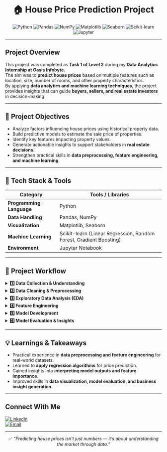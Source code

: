 <div align="center">

# 🏠 House Price Prediction Project


![Python](https://img.shields.io/badge/Python-3776AB?style=for-the-badge&logo=python&logoColor=white)
![Pandas](https://img.shields.io/badge/Pandas-150458?style=for-the-badge&logo=pandas&logoColor=white)
![NumPy](https://img.shields.io/badge/NumPy-013243?style=for-the-badge&logo=numpy&logoColor=white)
![Matplotlib](https://img.shields.io/badge/Matplotlib-11557c?style=for-the-badge&logo=matplotlib&logoColor=white)
![Seaborn](https://img.shields.io/badge/Seaborn-5A9?style=for-the-badge&logo=seaborn&logoColor=white)
![Scikit-learn](https://img.shields.io/badge/Scikit--learn-F7931E?style=for-the-badge&logo=scikitlearn&logoColor=white)
![Jupyter](https://img.shields.io/badge/Jupyter-F37626?style=for-the-badge&logo=jupyter&logoColor=white)

</div>

---

##  Project Overview
This project was completed as **Task 1 of Level 2** during my **Data Analytics Internship at Oasis Infobyte**.  
The aim was to **predict house prices** based on multiple features such as location, size, number of rooms, and other property characteristics.  
By applying **data analytics and machine learning techniques**, the project provides insights that can guide **buyers, sellers, and real estate investors** in decision-making.

---

## 🎯 Project Objectives

- Analyze factors influencing house prices using historical property data.  
- Build predictive models to estimate the sale price of properties.  
- Identify key features impacting property values.  
- Generate actionable insights to support stakeholders in **real estate decisions**.  
- Strengthen practical skills in **data preprocessing, feature engineering, and machine learning**.

---

## 🧰 Tech Stack & Tools

| Category | Tools / Libraries |
|----------|------------------|
| **Programming Language** | Python |
| **Data Handling** | Pandas, NumPy |
| **Visualization** | Matplotlib, Seaborn |
| **Machine Learning** | Scikit-learn (Linear Regression, Random Forest, Gradient Boosting) |
| **Environment** | Jupyter Notebook |

---

## 🧩 Project Workflow

<details>
<summary><b>1️⃣ Data Collection & Understanding</b></summary>

- Collected historical house price datasets.  
- Explored data structure, feature types, and statistical properties.  
- Identified potential anomalies and missing values.

</details>

<details>
<summary><b>2️⃣ Data Cleaning & Preprocessing</b></summary>

- Handled missing values using imputation techniques.  
- Corrected inconsistent entries and standardized formats.  
- Scaled numerical features and encoded categorical variables for model readiness.

</details>

<details>
<summary><b>3️⃣ Exploratory Data Analysis (EDA)</b></summary>

- Visualized feature distributions, correlations, and trends.  
- Identified patterns between house features (e.g., number of rooms, area) and prices.  
- Detected outliers and anomalies affecting price prediction.

</details>

<details>
<summary><b>4️⃣ Feature Engineering</b></summary>

- Created new features to improve model accuracy (e.g., price per sq.ft, age of property).  
- Selected the most impactful features using correlation analysis and feature importance metrics.

</details>

<details>
<summary><b>5️⃣ Model Development</b></summary>

- Built multiple regression models:  
  - Linear Regression  
  - Random Forest Regressor  
  - Gradient Boosting Regressor  
- Applied **train-test split** and **cross-validation** for robust evaluation.  
- Tuned hyperparameters to optimize model performance.

</details>

<details>
<summary><b>6️⃣ Model Evaluation & Insights</b></summary>

- Evaluated models using **RMSE, MAE, and R² Score**.  
- Random Forest and Gradient Boosting achieved the highest predictive accuracy.  
- Derived actionable insights:  
  - Larger area and prime location significantly increase price.  
  - Age and condition of the property negatively affect price.  

</details>

---

## 💡 Learnings & Takeaways

- Practical experience in **data preprocessing and feature engineering** for real-world datasets.  
- Learned to **apply regression algorithms** for price prediction.  
- Gained insights into **interpreting model outputs and feature importance**.  
- Improved skills in **data visualization, model evaluation, and business insight generation**.

---

##  Connect With Me

[![LinkedIn](https://img.shields.io/badge/LinkedIn-blue?style=for-the-badge&logo=linkedin)](linkedin.com/in/hovarthan-s-06114b281/)  
[![Email](https://img.shields.io/badge/Email-D14836?style=for-the-badge&logo=gmail&logoColor=white)](mailto:hovarthan04@gmail.com)

---

<div align="center">

✅ *“Predicting house prices isn’t just numbers — it’s about understanding the market through data.”*

</div>
